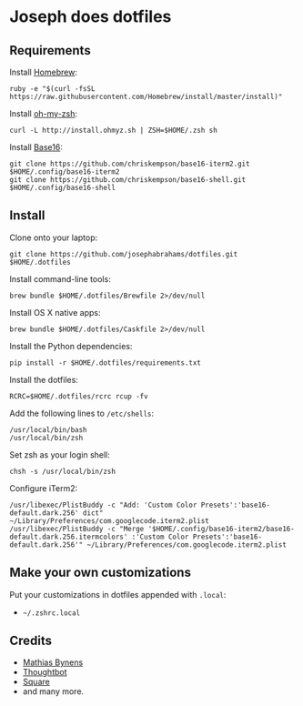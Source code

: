 Joseph does dotfiles
====================


Requirements
------------

Install [Homebrew](http://brew.sh/):

    ruby -e "$(curl -fsSL https://raw.githubusercontent.com/Homebrew/install/master/install)"

Install [oh-my-zsh](http://ohmyz.sh/):

    curl -L http://install.ohmyz.sh | ZSH=$HOME/.zsh sh

Install [Base16](http://chriskempson.github.io/base16/):

    git clone https://github.com/chriskempson/base16-iterm2.git $HOME/.config/base16-iterm2
    git clone https://github.com/chriskempson/base16-shell.git $HOME/.config/base16-shell


Install
-------

Clone onto your laptop:

    git clone https://github.com/josephabrahams/dotfiles.git $HOME/.dotfiles

Install command-line tools:

    brew bundle $HOME/.dotfiles/Brewfile 2>/dev/null

Install OS X native apps:

    brew bundle $HOME/.dotfiles/Caskfile 2>/dev/null

Install the Python dependencies:

    pip install -r $HOME/.dotfiles/requirements.txt

Install the dotfiles:

    RCRC=$HOME/.dotfiles/rcrc rcup -fv

Add the following lines to `/etc/shells`:

    /usr/local/bin/bash
    /usr/local/bin/zsh

Set zsh as your login shell:

    chsh -s /usr/local/bin/zsh

Configure iTerm2:

    /usr/libexec/PlistBuddy -c "Add: 'Custom Color Presets':'base16-default.dark.256' dict" ~/Library/Preferences/com.googlecode.iterm2.plist
    /usr/libexec/PlistBuddy -c "Merge '$HOME/.config/base16-iterm2/base16-default.dark.256.itermcolors' :'Custom Color Presets':'base16-default.dark.256'" ~/Library/Preferences/com.googlecode.iterm2.plist

Make your own customizations
----------------------------

Put your customizations in dotfiles appended with `.local`:

* `~/.zshrc.local`


## Credits
* [Mathias Bynens](https://github.com/mathiasbynens/dotfiles)
* [Thoughtbot](https://github.com/thoughtbot/dotfiles)
* [Square](https://github.com/square/maximum-awesome)
* and many more.
